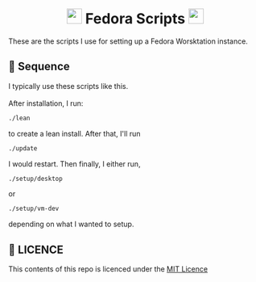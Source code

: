 <h1 align="center">
    <img src="https://webstockreview.net/images/fedora-clipart-vector-19.png" height="30">
    Fedora Scripts
    <img src="https://upload.wikimedia.org/wikipedia/commons/thumb/2/20/Bash_Logo_black_and_white_icon_only.svg/896px-Bash_Logo_black_and_white_icon_only.svg.png" height="30">
</h1>

These are the scripts I use for setting up a Fedora Worsktation instance.

## 🦫 Sequence
I typically use these scripts like this.
\
\
After installation, I run:
``` bash
./lean
```
to create a lean install. After that, I'll run
``` bash
./update
```
I would restart. Then finally, I either run,
``` bash
./setup/desktop
```
or
``` bash
./setup/vm-dev
```
depending on what I wanted to setup.

## 📜 LICENCE
This contents of this repo is licenced under the [MIT Licence](./LICENCE)
